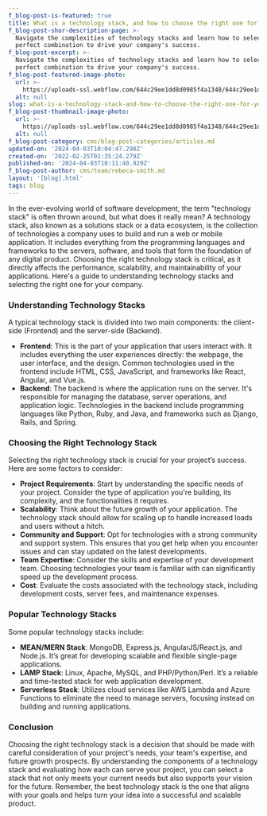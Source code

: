 ```yaml
---
f_blog-post-is-featured: true
title: What is a technology stack, and how to choose the right one for your company
f_blog-post-shor-description-page: >-
  Navigate the complexities of technology stacks and learn how to select the
  perfect combination to drive your company's success.
f_blog-post-excerpt: >-
  Navigate the complexities of technology stacks and learn how to select the
  perfect combination to drive your company's success.
f_blog-post-featured-image-photo:
  url: >-
    https://uploads-ssl.webflow.com/644c29ee1dd8d0985f4a1348/644c29ee1dd8d0a5e24a13a5_image-2-blog-dev-template.png
  alt: null
slug: what-is-a-technology-stack-and-how-to-choose-the-right-one-for-your-company
f_blog-post-thumbnail-image-photo:
  url: >-
    https://uploads-ssl.webflow.com/644c29ee1dd8d0985f4a1348/644c29ee1dd8d011074a13ca_thumbnail-2-blog-dev-template.png
  alt: null
f_blog-post-category: cms/blog-post-categories/articles.md
updated-on: '2024-04-03T10:04:47.290Z'
created-on: '2022-02-25T01:35:24.279Z'
published-on: '2024-04-03T10:11:40.929Z'
f_blog-post-author: cms/team/rebeca-smith.md
layout: '[blog].html'
tags: blog
---
```


In the ever-evolving world of software development, the term "technology stack" is often thrown around, but what does it really mean? A technology stack, also known as a solutions stack or a data ecosystem, is the collection of technologies a company uses to build and run a web or mobile application. It includes everything from the programming languages and frameworks to the servers, software, and tools that form the foundation of any digital product. Choosing the right technology stack is critical, as it directly affects the performance, scalability, and maintainability of your applications. Here's a guide to understanding technology stacks and selecting the right one for your company.

### Understanding Technology Stacks

A typical technology stack is divided into two main components: the client-side (Frontend) and the server-side (Backend).

*   **Frontend**: This is the part of your application that users interact with. It includes everything the user experiences directly: the webpage, the user interface, and the design. Common technologies used in the frontend include HTML, CSS, JavaScript, and frameworks like React, Angular, and Vue.js.
*   **Backend**: The backend is where the application runs on the server. It's responsible for managing the database, server operations, and application logic. Technologies in the backend include programming languages like Python, Ruby, and Java, and frameworks such as Django, Rails, and Spring.

### Choosing the Right Technology Stack

Selecting the right technology stack is crucial for your project’s success. Here are some factors to consider:

*   **Project Requirements**: Start by understanding the specific needs of your project. Consider the type of application you're building, its complexity, and the functionalities it requires.
*   **Scalability**: Think about the future growth of your application. The technology stack should allow for scaling up to handle increased loads and users without a hitch.
*   **Community and Support**: Opt for technologies with a strong community and support system. This ensures that you get help when you encounter issues and can stay updated on the latest developments.
*   **Team Expertise**: Consider the skills and expertise of your development team. Choosing technologies your team is familiar with can significantly speed up the development process.
*   **Cost**: Evaluate the costs associated with the technology stack, including development costs, server fees, and maintenance expenses.

### Popular Technology Stacks

Some popular technology stacks include:

*   **MEAN/MERN Stack**: MongoDB, Express.js, AngularJS/React.js, and Node.js. It’s great for developing scalable and flexible single-page applications.
*   **LAMP Stack**: Linux, Apache, MySQL, and PHP/Python/Perl. It’s a reliable and time-tested stack for web application development.
*   **Serverless Stack**: Utilizes cloud services like AWS Lambda and Azure Functions to eliminate the need to manage servers, focusing instead on building and running applications.

### Conclusion

Choosing the right technology stack is a decision that should be made with careful consideration of your project's needs, your team's expertise, and future growth prospects. By understanding the components of a technology stack and evaluating how each can serve your project, you can select a stack that not only meets your current needs but also supports your vision for the future. Remember, the best technology stack is the one that aligns with your goals and helps turn your idea into a successful and scalable product.
